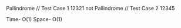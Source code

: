 Pallindrome      // Test Case 1 12321
not Pallindrome  // Test Case 2 12345

Time- O(1)
Space- O(1)
